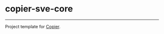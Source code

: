 <!--
SPDX-FileCopyrightText: 2024-present Stuart Ellis <stuart@stuartellis.name>

SPDX-License-Identifier: MIT
-->

# copier-sve-core

-----

Project template for [Copier](https://copier.readthedocs.io/en/stable/).
